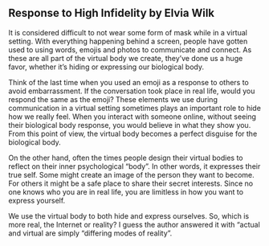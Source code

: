 ## Response to High Infidelity by Elvia Wilk

It is considered difficult to not wear some form of mask while in a virtual setting. With everything happening behind a screen, people have gotten used to using words, emojis and photos to communicate and connect. As these are all part of the virtual body we create, they’ve done us a huge favor, whether it’s hiding or expressing our biological body.

Think of the last time when you used an emoji as a response to others to avoid embarrassment. If the conversation took place in real life, would you respond the same as the emoji? These elements we use during communication in a virtual setting sometimes plays an important role to hide how we really feel. When you interact with someone online, without seeing their biological body response, you would believe in what they show you. From this point of view, the virtual body becomes a perfect disguise for the biological body.

On the other hand, often the times people design their virtual bodies to reflect on their inner psychological “body”. In other words, it expresses their true self. Some might create an image of the person they want to become. For others it might be a safe place to share their secret interests. Since no one knows who you are in real life, you are limitless in how you want to express yourself.

We use the virtual body to both hide and express ourselves. So, which is more real, the Internet or reality? I guess the author answered it with “actual and virtual are simply “differing modes of reality”.
